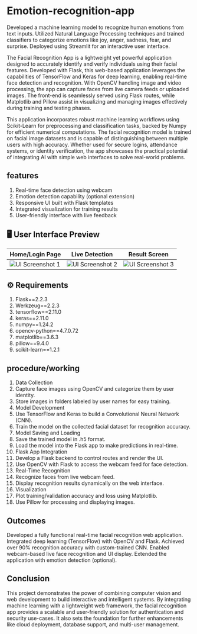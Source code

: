 # Emotion-recognition-app
Developed a machine learning model to recognize human emotions from text inputs. Utilized Natural Language Processing techniques and trained classifiers to categorize emotions like joy, anger, sadness, fear, and surprise. Deployed using Streamlit for an interactive user interface.

The Facial Recognition App is a lightweight yet powerful application designed to accurately identify and verify individuals using their facial features. Developed with Flask, this web-based application leverages the capabilities of TensorFlow and Keras for deep learning, enabling real-time face detection and recognition. With OpenCV handling image and video processing, the app can capture faces from live camera feeds or uploaded images. The front-end is seamlessly served using Flask routes, while Matplotlib and Pillow assist in visualizing and managing images effectively during training and testing phases.

This application incorporates robust machine learning workflows using Scikit-Learn for preprocessing and classification tasks, backed by Numpy for efficient numerical computations. The facial recognition model is trained on facial image datasets and is capable of distinguishing between multiple users with high accuracy. Whether used for secure logins, attendance systems, or identity verification, the app showcases the practical potential of integrating AI with simple web interfaces to solve real-world problems.

## features
1) Real-time face detection using webcam
2) Emotion detection capability (optional extension)
3) Responsive UI built with Flask templates
4) Integrated visualization for training results
5) User-friendly interface with live feedback

## 🖥️ User Interface Preview

| Home/Login Page | Live Detection | Result Screen |
|-----------------|----------------|----------------|
| ![UI Screenshot 1](./WhatsApp%20Image%202025-03-17%20at%2011.24.18_4a319b56.jpg) | ![UI Screenshot 2](./WhatsApp%20Image%202025-03-17%20at%2011.19.32_038cd37b.jpg) | ![UI Screenshot 3](./image.png) |

## ⚙️ Requirements

1) Flask==2.2.3
2) Werkzeug==2.2.3
3) tensorflow==2.11.0
4) keras==2.11.0
5) numpy==1.24.2
6) opencv-python==4.7.0.72
7) matplotlib==3.6.3
8) pillow==9.4.0
9) scikit-learn==1.2.1

## procedure/working

1) Data Collection
2) Capture face images using OpenCV and categorize them by user identity.
3) Store images in folders labeled by user names for easy training.
4) Model Development
5) Use TensorFlow and Keras to build a Convolutional Neural Network (CNN).
6) Train the model on the collected facial dataset for recognition accuracy.
7) Model Saving and Loading
8) Save the trained model in .h5 format.
9) Load the model into the Flask app to make predictions in real-time.
10) Flask App Integration
11) Develop a Flask backend to control routes and render the UI.
12) Use OpenCV with Flask to access the webcam feed for face detection.
13) Real-Time Recognition
14) Recognize faces from live webcam feed.
15) Display recognition results dynamically on the web interface.
16) Visualization
17) Plot training/validation accuracy and loss using Matplotlib.
18) Use Pillow for processing and displaying images.

## Outcomes

Developed a fully functional real-time facial recognition web application.
Integrated deep learning (TensorFlow) with OpenCV and Flask.
Achieved over 90% recognition accuracy with custom-trained CNN.
Enabled webcam-based live face recognition and UI display.
Extended the application with emotion detection (optional).

## Conclusion

This project demonstrates the power of combining computer vision and web development to build interactive and intelligent systems. By integrating machine learning with a lightweight web framework, the facial recognition app provides a scalable and user-friendly solution for authentication and security use-cases. It also sets the foundation for further enhancements like cloud deployment, database support, and multi-user management.






